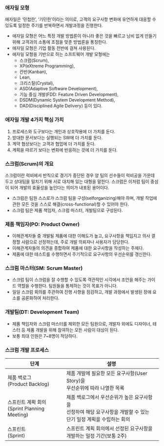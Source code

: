 ### 애자일 모형
애자일은 ‘민첩한’, ‘기민한’이라는 의미로, 고객의 요구사항 변화에 유연하게 대응할 수 있도록 일정한 주기를 반복하면서 개발과정을 진행한다.
- 애자일 모형은 어느 특정 개발 방법론이 아니라 좋은 것을 빠르고 낭비 없게 만들기 위해 고객과의 소통에 초점을 맞춘 방법론을 통칭한다.
- 애자일 모형은 기업 활동 전반에 걸쳐 사용된다.
- 애자일 모형을 기반으로 하는 소프트웨어 개발 모형에는 
  - 스크럼(Scrum), 
  - XP(eXtreme Programming), 
  - 칸반(Kanban), 
  - Lean, 
  - 크리스탈(Crystal), 
  - ASD(Adaptive Software Development), 
  - 기능 중심 개발(FDD: Feature Driven Development), 
  - DSDM(Dynamic System Development Method), 
  - DAD(Disciplined Agile Delivery) 등이 있다.

### 애자일 개발 4가지 핵심 가치
1. 프로세스와 도구보다는 개인과 상호작용에 더 가치를 둔다.
2. 방대한 문서보다는 실행되는 SW에 더 가치를 둔다.
3. 계약 협상보다는 고객과 협업에 더 가치를 둔다.
4. 계획을 따르기 보다는 변화에 반응하는 것에 더 가치를 둔다.

### 스크럼(Scrum)의 개요
스크럼이란 럭비에서 반칙으로 경기가 중단된 경우 양 팀의 선수들이 럭비공을 가운데 두고 상대팀을 밀치기 위해 서로 대치해 있는 대형을 말한다. 스크럼은 이처럼 팀이 중심이 되어 개발의 효율성을 높인다는 의미가 내포된 용어이다.

- 스크럼은 팀원 스스로가 스크럼 팀을 구성(selforganizing)해야 하며, 개발 작업에 관한 모든 것을 스스로 해결(cross-functional)할 수 있어야 한다.
- 스크럼 팀은 제품 책임자, 스크럼 마스터, 개발팀으로 구성된다.

### 제품 책임자(PO: Product Owner)
- 이해관계자들 중 개발될 제품에 대한 이해도가 높고, 요구사항을 책임지고 의사 결정할 사람으로 선정하는데, 주로 개발 의뢰자나 사용자가 담당한다.
- 이해관계자들의 의견을 종합하여 제품에 대한 요구사항을 작성하는 주체다.
- 제품에 대한 테스트를 수행하면서 주기적으로 요구사항의 우선순위를 갱신한다.

### 스크럼 마스터(SM: Scrum Master)
- 스크럼 팀이 스크럼을 잘 수행할 수 있도록 객관적인 시각에서 조언을 해주는 가이드 역할을 수행한다. 팀원들을 통제하는 것이 목표가 아니다.
- 일일 스크럼 회의를 주관하여 진행 사항을 점검하고, 개발 과정에서 발생된 장애 요소를 공론화하여 처리한다.

### 개발팀(DT: Development Team)
- 제품 책임자와 스크럼 마스터를 제외한 모든 팀원으로, 개발자 외에도 디자이너, 테스터 등 제품 개발을 위해 참여하는 모든 사람이 대상이 된다.
- 보통 최대 인원은 7~8명이 적당하다.

### 스크럼 개발 프로세스
| 단계                           | 설명                                                                     |
|------------------------------|------------------------------------------------------------------------|
| 제품 백로그<br>(Product Backlog) | 제품 개발에 필요한 모든 요구사항(User Story)을<br>우선순위에 따라 나열한 목록                     |
| 스프린트 계획 회의<br>(Sprint Planning Meeting) | 제품 백로그에서 우선순위가 높은 요구사항을<br>선정하여 해당 요구사항을 개발할 수 있는<br>단기 일정 계획을 수립하는 회의 |
| 스프린트<br>(Sprint)               | 스프린트 계획 회의에서 선정된 요구사항을<br>개발하는 일정 기간(보통 2주)                        |
